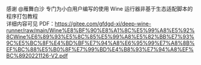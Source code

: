 感谢 @雁舞白沙 专门为小白用户编写的使用 Wine 运行器非基于生态适配脚本的程序打包教程  
详细内容可见 PDF：https://gitee.com/gfdgd-xi/deep-wine-runner/raw/main/Wine%E8%BF%90%E8%A1%8C%E5%99%A8%E5%92%8CWine%E6%89%93%E5%8C%85%E5%99%A8%E5%82%BB%E7%93%9C%E5%BC%8F%E4%BD%BF%E7%94%A8%E6%95%99%E7%A8%8B%EF%BC%88%E5%B0%8F%E7%99%BD%E4%B8%93%E7%94%A8%EF%BC%8920221126-V2.pdf